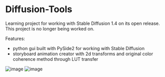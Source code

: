# Diffusion-Tools

Learning project for working with Stable Diffusion 1.4 on its open release. This project is no longer being worked on.

Features:
- python gui built with PySide2 for working with Stable Diffusion
- storyboard animation creator with 2d transforms and original color coherence method through LUT transfer

![image](https://user-images.githubusercontent.com/15273161/210133275-b5945b01-b274-4a27-bbfa-4440b4dd2f13.png)
![image](https://user-images.githubusercontent.com/15273161/210133277-39bad024-406d-40f0-affa-d688a4c33521.png)

